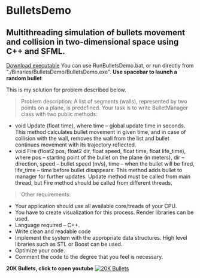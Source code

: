 # BulletsDemo

Multithreading simulation of bullets movement and collision in two-dimensional space using C++ and SFML.
-------------

[Download executable](https://mega.nz/file/sIJFgSJT#FRVsRH87phC-rLpM7xvoaz0Z-rVlpqQb0TNAXfx3aYI) You can use RunBulletsDemo.bat, or run directly  from "./Binaries/BulletsDemo/BulletsDemo.exe". **Use spacebar to launch a random bullet**

This is my solution for problem described below.

>Problem description:
A list of segments (walls), represented by two points on a plane, is predefined.
Your task is to write BulletManager class with two public methods:
* void Update (float time), where time – global update time in seconds. This method
calculates bullet movement in given time, and in case of collision with the wall, removes
the wall from the list and bullet continues movement with its trajectory reflected.
* void Fire (float2 pos, float2 dir, float speed, float time, float life_time), where pos –
starting point of the bullet on the plane (in meters), dir – direction, speed – bullet speed
(m/s), time – when the bullet will be fired, life_time – time before bullet disappears.
This method adds bullet to manager for further updates. Update method must be called
from main thread, but Fire method should be called from different threads.

>Other requirements:
* Your application should use all available core/treads of your CPU.
* You have to create visualization for this process. Render libraries can be used.
* Language required – C++.
* Write clean and readable code
* Implement the system with the appropriate data structures. High level libraries such as
STL or Boost can be used.
* Optimize your code.
* Comment the code to the degree that you feel is necessary.

**20K Bullets, click to open youtube**
[![20K Bullets](http://img.youtube.com/vi/undkD-UL0Ls/0.jpg)](https://www.youtube.com/watch?v=undkD-UL0Ls "20K Bullets")
